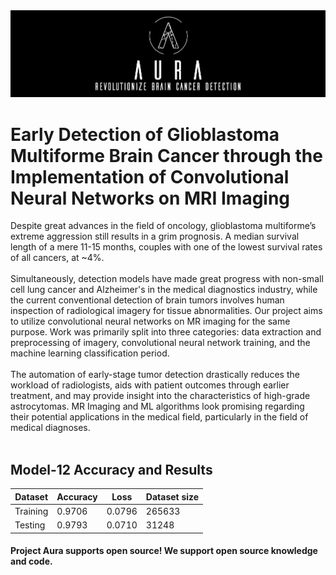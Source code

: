 <img src="assets/aura.png" alt="Aura Logo"/>
<br>

# Early Detection of Glioblastoma Multiforme Brain Cancer through the Implementation of Convolutional Neural Networks on MRI Imaging

  Despite great advances in the field of oncology, glioblastoma multiforme’s extreme aggression still results in a grim prognosis. A median survival length of a mere 11-15 months, couples with one of the lowest survival rates of all cancers, at ~4%. <br><br>
  Simultaneously, detection models have made great progress with non-small cell lung cancer and Alzheimer's in the medical diagnostics industry, while the current conventional detection of brain tumors involves human inspection of radiological imagery for tissue abnormalities. Our project aims to utilize convolutional neural networks on MR imaging for the same purpose. Work was primarily split into three categories: data extraction and preprocessing of imagery, convolutional neural network training, and the machine learning classification period. <br><br>
  The automation of early-stage tumor detection drastically reduces the workload of radiologists, aids with patient outcomes through earlier treatment, and may provide insight into the characteristics of high-grade astrocytomas. MR Imaging and ML algorithms look promising regarding their potential applications in the medical field, particularly in the field of medical diagnoses. <br><br>

## Model-12 Accuracy and Results

| Dataset | Accuracy | Loss | Dataset size |
| ------- | -------- | ---- | ------------ |
| Training  | 0.9706 | 0.0796  | 265633  |
| Testing  | 0.9793  | 0.0710  | 31248 |

#### Project Aura supports open source! We support open source knowledge and code.
